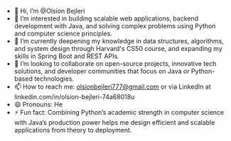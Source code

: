 - 👋 Hi, I’m @Olsion Bejleri
- 👀 I’m interested in building scalable web applications, backend development with Java, and solving complex problems using Python and computer science principles.
- 🌱 I’m currently deepening my knowledge in data structures, algorithms, and system design through Harvard's CS50 course, and expanding my skills in Spring Boot and REST APIs.
- 💞️ I’m looking to collaborate on open-source projects, innovative tech solutions, and developer communities that focus on Java or Python-based technologies.
- 📫 How to reach me: olsionbejleri777@gmail.com or via LinkedIn at linkedin.com/in/olsion-bejleri-74a68018u
- 😄 Pronouns: He
- ⚡ Fun fact: Combining Python’s academic strength in computer science with Java’s production power helps me design efficient and scalable applications from theory to deployment.

<!---
Olsion23/Olsion23 is a ✨ special ✨ repository because its `README.md` (this file) appears on your GitHub profile.
You can click the Preview link to take a look at your changes.
--->

